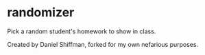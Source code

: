 randomizer
==========

Pick a random student's homework to show in class.

Created by Daniel Shiffman, forked for my own nefarious purposes.
